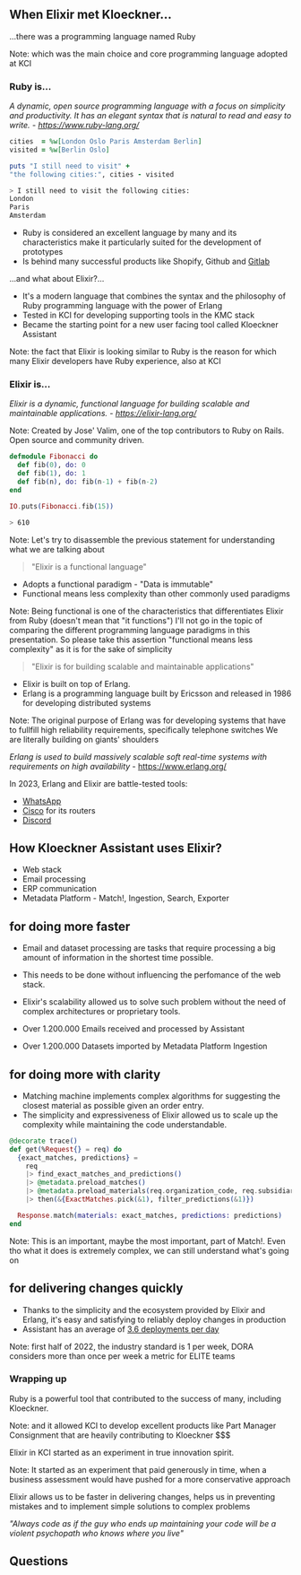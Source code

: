 ## When Elixir met Kloeckner...



...there was a programming language named Ruby

 Note: which was the main choice and core programming language adopted at KCI



### Ruby is...

_A dynamic, open source programming language with a focus on simplicity and productivity. It has an elegant syntax that is natural to read and easy to write. - https://www.ruby-lang.org/_



```Ruby
cities  = %w[London Oslo Paris Amsterdam Berlin]
visited = %w[Berlin Oslo]

puts "I still need to visit" + 
"the following cities:", cities - visited
```

```Bash
> I still need to visit the following cities:
London
Paris
Amsterdam
```



* Ruby is considered an excellent language by many and its characteristics make it particularly suited for the development of prototypes
* Is behind many successful products like Shopify, Github and [Gitlab](https://about.gitlab.com/blog/2018/10/29/why-we-use-rails-to-build-gitlab/)



...and what about Elixir?...



* It's a modern language that combines the syntax and the philosophy of Ruby programming language with the power of Erlang
* Tested in KCI for developing supporting tools in the KMC stack
* Became the starting point for a new user facing tool called Kloeckner Assistant

Note: the fact that Elixir is looking similar to Ruby is the reason for which many Elixir developers have Ruby experience, also at KCI



### Elixir is...
_Elixir is a dynamic, functional language for building scalable and maintainable applications. - https://elixir-lang.org/_

Note:
Created by Jose' Valim, one of the top contributors to Ruby on Rails.
Open source and community driven.



```Elixir
defmodule Fibonacci do 
  def fib(0), do: 0
  def fib(1), do: 1
  def fib(n), do: fib(n-1) + fib(n-2)
end

IO.puts(Fibonacci.fib(15))
```

```Bash
> 610
```

Note: Let's try to disassemble the previous statement for understanding what we are talking about



> "Elixir is a functional language"

* Adopts a functional paradigm - "Data is immutable"
* Functional means less complexity than other commonly used paradigms

Note: Being functional is one of the characteristics that differentiates Elixir from Ruby (doesn't mean that "it functions")
I'll not go in the topic of comparing the different programming language paradigms in this presentation.
So please take this assertion "functional means less complexity" as it is for the sake of simplicity



> "Elixir is for building scalable and maintainable applications"

* Elixir is built on top of Erlang.
* Erlang is a programming language built by Ericsson and released in 1986 for developing distributed systems

Note: The original purpose of Erlang was for developing systems that have to fullfill high reliability requirements, specifically telephone switches
We are literally building on giants' shoulders



_Erlang is used to build massively scalable soft real-time systems with requirements on high availability_ - https://www.erlang.org/



In 2023, Erlang and Elixir are battle-tested tools:
* [WhatsApp](https://www.erlang-solutions.com/blog/20-years-of-open-source-erlang-openerlang-interview-with-anton-lavrik-from-whatsapp/)
* [Cisco](https://codesync.global/media/https-youtu-be-077-xjv6plq/) for its routers
* [Discord](https://discord.com/blog/how-discord-scaled-elixir-to-5-000-000-concurrent-users)



## How Kloeckner Assistant uses Elixir?

* Web stack
* Email processing
* ERP communication
* Metadata Platform - Match!, Ingestion, Search, Exporter



## for doing more faster

* Email and dataset processing are tasks that require processing a big amount of information in the shortest time possible.
* This needs to be done without influencing the perfomance of the web stack.
* Elixir's scalability allowed us to solve such problem without the need of complex architectures or proprietary tools.



* Over 1.200.000 Emails received and processed by Assistant
* Over 1.200.000 Datasets imported by Metadata Platform Ingestion



## for doing more with clarity

* Matching machine implements complex algorithms for suggesting the closest material as possible given an order entry.
* The simplicity and expressiveness of Elixir allowed us to scale up the complexity while maintaining the code understandable.




```Elixir
@decorate trace()
def get(%Request{} = req) do
  {exact_matches, predictions} =
    req
    |> find_exact_matches_and_predictions()
    |> @metadata.preload_matches()
    |> @metadata.preload_materials(req.organization_code, req.subsidiary_code)
    |> then(&{ExactMatches.pick(&1), filter_predictions(&1)})

  Response.match(materials: exact_matches, predictions: predictions)  
end
```

Note: This is an important, maybe the most important, part of Match!. Even tho what it does is extremely complex, we can still understand what's going on



## for delivering changes quickly

* Thanks to the simplicity and the ecosystem provided by Elixir and Erlang, it's easy and satisfying to reliably deploy changes in production
* Assistant has an average of [3.6 deployments per day](https://git.kci.rocks/assistant/service/-/value_stream_analytics?created_after=2022-01-01&created_before=2022-06-29&stage_id=issue&sort=end_event&direction=desc&page=1)


Note: first half of 2022, the industry standard is 1 per week, DORA considers more than once per week a metric for ELITE teams



### Wrapping up



Ruby is a powerful tool that contributed to the success of many, including Kloeckner.

Note: and it allowed KCI to develop excellent products like Part Manager Consignment that are heavily contributing to Kloeckner $$$



Elixir in KCI started as an experiment in true innovation spirit.

Note: It started as an experiment that paid generously in time, when a business assessment would have pushed for a more conservative approach



Elixir allows us to be faster in delivering changes, helps us in preventing mistakes and to implement simple solutions to complex problems



_"Always code as if the guy who ends up maintaining your code will be a violent psychopath who knows where you live"_



## Questions